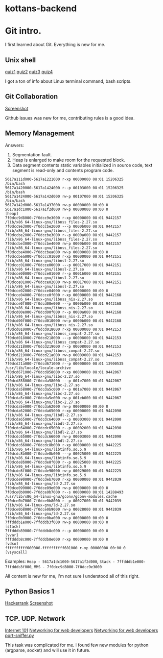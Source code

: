 # kottans-backend

# Git intro.
I first learned about Git.
Everything is new for me. 

## Unix shell
[quiz1](task-unix-shell/quiz1.png)
[quiz2](task-unix-shell/quiz2.png)
[quiz3](task-unix-shell/quiz3.png)
[quiz4](task-unix-shell/quiz4.png?raw=true "Optional Title")

I got a ton of info about Linux terminal command, bash scripts.

## Git Collaboration

[Screenshot](task-git-collaboration/task-done.png)

Github issues was new for me, contributing rules is a good idea. 

## Memory Management

Answers:
1. Segmentation fault.
2. Heap is enlarged to make room for the requested block.
3. Data segment contents static variables initialized in source code, text segment is read-only and contents program code.
```
5617a111d000-5617a1221000 r-xp 00000000 08:01 15206325                   /bin/bash
5617a1420000-5617a1424000 r--p 00103000 08:01 15206325                   /bin/bash
5617a1424000-5617a142d000 rw-p 00107000 08:01 15206325                   /bin/bash
5617a142d000-5617a1437000 rw-p 00000000 00:00 0 
5617a1dc1000-5617a1f2d000 rw-p 00000000 00:00 0                          [heap]
7f0dcc9d8000-7f0dcc9e3000 r-xp 00000000 08:01 9442157                    /lib/x86_64-linux-gnu/libnss_files-2.27.so
7f0dcc9e3000-7f0dccbe2000 ---p 0000b000 08:01 9442157                    /lib/x86_64-linux-gnu/libnss_files-2.27.so
7f0dccbe2000-7f0dccbe3000 r--p 0000a000 08:01 9442157                    /lib/x86_64-linux-gnu/libnss_files-2.27.so
7f0dccbe3000-7f0dccbe4000 rw-p 0000b000 08:01 9442157                    /lib/x86_64-linux-gnu/libnss_files-2.27.so
7f0dccbe4000-7f0dccbea000 rw-p 00000000 00:00 0 
7f0dccbea000-7f0dccc01000 r-xp 00000000 08:01 9442151                    /lib/x86_64-linux-gnu/libnsl-2.27.so
7f0dccc01000-7f0dcce00000 ---p 00017000 08:01 9442151                    /lib/x86_64-linux-gnu/libnsl-2.27.so
7f0dcce00000-7f0dcce01000 r--p 00016000 08:01 9442151                    /lib/x86_64-linux-gnu/libnsl-2.27.so
7f0dcce01000-7f0dcce02000 rw-p 00017000 08:01 9442151                    /lib/x86_64-linux-gnu/libnsl-2.27.so
7f0dcce02000-7f0dcce04000 rw-p 00000000 00:00 0 
7f0dcce04000-7f0dcce0f000 r-xp 00000000 08:01 9442168                    /lib/x86_64-linux-gnu/libnss_nis-2.27.so
7f0dcce0f000-7f0dcd00e000 ---p 0000b000 08:01 9442168                    /lib/x86_64-linux-gnu/libnss_nis-2.27.so
7f0dcd00e000-7f0dcd00f000 r--p 0000a000 08:01 9442168                    /lib/x86_64-linux-gnu/libnss_nis-2.27.so
7f0dcd00f000-7f0dcd010000 rw-p 0000b000 08:01 9442168                    /lib/x86_64-linux-gnu/libnss_nis-2.27.so
7f0dcd010000-7f0dcd018000 r-xp 00000000 08:01 9442153                    /lib/x86_64-linux-gnu/libnss_compat-2.27.so
7f0dcd018000-7f0dcd218000 ---p 00008000 08:01 9442153                    /lib/x86_64-linux-gnu/libnss_compat-2.27.so
7f0dcd218000-7f0dcd219000 r--p 00008000 08:01 9442153                    /lib/x86_64-linux-gnu/libnss_compat-2.27.so
7f0dcd219000-7f0dcd21a000 rw-p 00009000 08:01 9442153                    /lib/x86_64-linux-gnu/libnss_compat-2.27.so
7f0dcd21a000-7f0dcd671000 r--p 00000000 08:01 13900535                   /usr/lib/locale/locale-archive
7f0dcd671000-7f0dcd858000 r-xp 00000000 08:01 9442067                    /lib/x86_64-linux-gnu/libc-2.27.so
7f0dcd858000-7f0dcda58000 ---p 001e7000 08:01 9442067                    /lib/x86_64-linux-gnu/libc-2.27.so
7f0dcda58000-7f0dcda5c000 r--p 001e7000 08:01 9442067                    /lib/x86_64-linux-gnu/libc-2.27.so
7f0dcda5c000-7f0dcda5e000 rw-p 001eb000 08:01 9442067                    /lib/x86_64-linux-gnu/libc-2.27.so
7f0dcda5e000-7f0dcda62000 rw-p 00000000 00:00 0 
7f0dcda62000-7f0dcda65000 r-xp 00000000 08:01 9442090                    /lib/x86_64-linux-gnu/libdl-2.27.so
7f0dcda65000-7f0dcdc64000 ---p 00003000 08:01 9442090                    /lib/x86_64-linux-gnu/libdl-2.27.so
7f0dcdc64000-7f0dcdc65000 r--p 00002000 08:01 9442090                    /lib/x86_64-linux-gnu/libdl-2.27.so
7f0dcdc65000-7f0dcdc66000 rw-p 00003000 08:01 9442090                    /lib/x86_64-linux-gnu/libdl-2.27.so
7f0dcdc66000-7f0dcdc8b000 r-xp 00000000 08:01 9442225                    /lib/x86_64-linux-gnu/libtinfo.so.5.9
7f0dcdc8b000-7f0dcde8b000 ---p 00025000 08:01 9442225                    /lib/x86_64-linux-gnu/libtinfo.so.5.9
7f0dcde8b000-7f0dcde8f000 r--p 00025000 08:01 9442225                    /lib/x86_64-linux-gnu/libtinfo.so.5.9
7f0dcde8f000-7f0dcde90000 rw-p 00029000 08:01 9442225                    /lib/x86_64-linux-gnu/libtinfo.so.5.9
7f0dcde90000-7f0dcdeb7000 r-xp 00000000 08:01 9442039                    /lib/x86_64-linux-gnu/ld-2.27.so
7f0dce099000-7f0dce09e000 rw-p 00000000 00:00 0 
7f0dce0b0000-7f0dce0b7000 r--s 00000000 08:01 14288493                   /usr/lib/x86_64-linux-gnu/gconv/gconv-modules.cache
7f0dce0b7000-7f0dce0b8000 r--p 00027000 08:01 9442039                    /lib/x86_64-linux-gnu/ld-2.27.so
7f0dce0b8000-7f0dce0b9000 rw-p 00028000 08:01 9442039                    /lib/x86_64-linux-gnu/ld-2.27.so
7f0dce0b9000-7f0dce0ba000 rw-p 00000000 00:00 0 
7ffdddb1e000-7ffdddb3f000 rw-p 00000000 00:00 0                          [stack]
7ffdddb89000-7ffdddb8c000 r--p 00000000 00:00 0                          [vvar]
7ffdddb8c000-7ffdddb8e000 r-xp 00000000 00:00 0                          [vdso]
ffffffffff600000-ffffffffff601000 r-xp 00000000 00:00 0                  [vsyscall]
```
Examples:
`Heap - 5617a1dc1000-5617a1f2d000`, `Stack - 7ffdddb1e000-7ffdddb3f000`, `MMS - 7f0dcc9d8000-7f0dcc9e3000`

All content is new for me, I'm not sure I understood all of this right.

## Python Basics 1

[Hackerrank](https://www.hackerrank.com/viacheslav_d)
[Screenshot](python_basics_1/hackerrankSubmissions.png)

## TCP. UDP. Network

[Internet 101](task-networks/internet101.png)
[Networking for web developers](task-networks/udacity1.png)
[Networking for web developers](task-networks/udacity2.png)
[port-sniffer.py](task-networks/sniffer.py)

This task was complicated for me. I found few new modules for python (argparse, socket) and will use it in future.